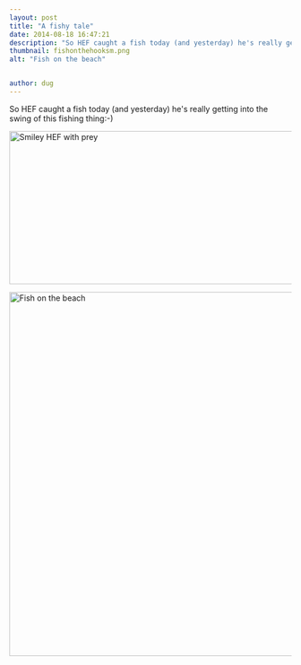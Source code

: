 ```yaml
---
layout: post
title: "A fishy tale"
date: 2014-08-18 16:47:21
description: "So HEF caught a fish today (and yesterday) he's really getting into the swing of this fishing thing:-)..."
thumbnail: fishonthehooksm.png
alt: "Fish on the beach"


author: dug
---
```


<p>So <span class="caps">HEF </span>caught a fish today (and yesterday) he's really getting into the swing of this fishing thing:-)</p>

<p><img alt="Smiley HEF with prey" src="http://donkeyontheedge.com/i/smileyHEFsm.png" width="580" height="273" /></p>

<p><img alt="Fish on the beach" src="http://donkeyontheedge.com/i/fishonthehooksm.png" width="580" height="649" class="mt-image-none" style="" /></p>
